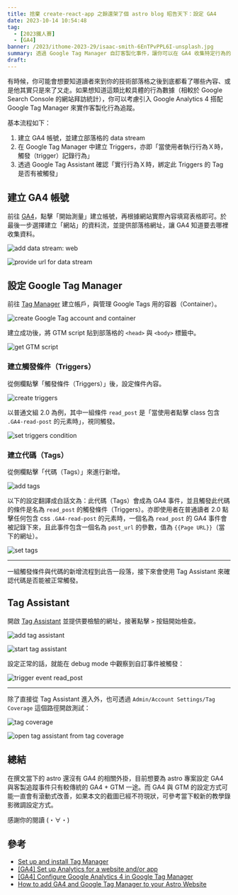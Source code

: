 ```yaml
---
title: 捨棄 create-react-app 之餘還架了個 astro blog 昭告天下：設定 GA4
date: 2023-10-14 10:54:48
tag:
  - [2023鐵人賽]
  - [GA4]
banner: /2023/ithome-2023-29/isaac-smith-6EnTPvPPL6I-unsplash.jpg
summary: 透過 Google Tag Manager 自訂客製化事件，讓你可以在 GA4 收集特定行為的數據
draft:
---
```


有時候，你可能會想要知道讀者來到你的技術部落格之後到底都看了哪些內容、或是他其實只是來了又走。如果想知道這類比較具體的行為數據（相較於 Google Search Console 的網站拜訪統計），你可以考慮引入 Google Analytics 4 搭配 Google Tag Manager 來實作客製化行為追蹤。

基本流程如下：

1. 建立 GA4 帳號，並建立部落格的 data stream
2. 在 Google Tag Manager 中建立 Triggers，亦即「當使用者執行行為Ｘ時，觸發（trigger）記錄行為」
3. 透過 Google Tag Assistant 確認「實行行為Ｘ時，綁定此 Triggers 的 Tag 是否有被觸發」

## 建立 GA4 帳號

前往 [GA4](https://analytics.google.com/)，點擊「開始測量」建立帳號，再根據網站實際內容填寫表格即可。於最後一步選擇建立「網站」的資料流，並提供部落格網址，讓 GA4 知道要去哪裡收集資料。

![add data stream: web](/2023/ithome-2023-29/add_data_stream_1.png)

![provide url for data stream](/2023/ithome-2023-29/add_data_stream_2.png)

## 設定 Google Tag Manager

前往 [Tag Manager](https://tagmanager.google.com/) 建立帳戶，與管理 Google Tags 用的容器（Container）。

![create Google Tag account and container](/2023/ithome-2023-29/create_container.png)

建立成功後，將 GTM script 貼到部落格的 `<head>` 與 `<body>` 標籤中。

![get GTM script](/2023/ithome-2023-29/gtm_snippet.png)

### 建立觸發條件（Triggers）

從側欄點擊「觸發條件（Triggers）」後，設定條件內容。

![create triggers](/2023/ithome-2023-29/add_triggers.png)

以普通文組 2.0 為例，其中一組條件 `read_post` 是「當使用者點擊 class 包含 `.GA4-read-post` 的元素時」，視同觸發。

![set triggers condition](/2023/ithome-2023-29/set_triggers_condition.png)

### 建立代碼（Tags）

從側欄點擊「代碼（Tags）」來進行新增。

![add tags](/2023/ithome-2023-29/add_tag.png)

以下的設定翻譯成白話文為：此代碼（Tags）會成為 GA4 事件，並且觸發此代碼的條件是名為 `read_post` 的觸發條件（Triggers）。亦即使用者在普通讀者 2.0 點擊任何包含 css `.GA4-read-post` 的元素時，一個名為 `read_post` 的 GA4 事件會被記錄下來，且此事件包含一個名為 `post_url` 的參數，值為 `{{Page URL}}`（當下的網址）。

![set tags](/2023/ithome-2023-29/set_tag.png)

---

一組觸發條件與代碼的新增流程到此告一段落，接下來會使用 Tag Assistant 來確認代碼是否能被正常觸發。

## Tag Assistant

開啟 [Tag Assistant](https://tagassistant.google.com/) 並提供要檢驗的網址，接著點擊 `>` 按鈕開始檢查。

![add tag assistant](/2023/ithome-2023-29/add_tag_assistant.png)

![start tag assistant](/2023/ithome-2023-29/start_tag_assistant.png)

設定正常的話，就能在 debug mode 中觀察到自訂事件被觸發：

![trigger event read_post](/2023/ithome-2023-29/event_read_post.png)

---

除了直接從 Tag Assistant 進入外，也可透過 `Admin/Account Settings/Tag Coverage` 這個路徑開啟測試：

![tag coverage](/2023/ithome-2023-29/admin_tag_coverage.png)

![open tag assistant from tag coverage](/2023/ithome-2023-29/tag_assistant_in_tag_coverage.png)

## 總結

在撰文當下的 astro 還沒有 GA4 的相關外掛，目前想要為 astro 專案設定 GA4 與客製追蹤事件只有較傳統的 GA4 + GTM 一途。而 GA4 與 GTM 的設定方式可能一直會有滾動式改善，如果本文的截圖已經不符現狀，可參考當下較新的教學錄影微調設定方式。

感謝你的閱讀 (・∀・)

## 參考

- [Set up and install Tag Manager](https://support.google.com/tagmanager/answer/6103696)
- [[GA4] Set up Analytics for a website and/or app](https://support.google.com/analytics/answer/9304153)
- [[GA4] Configure Google Analytics 4 in Google Tag Manager](https://support.google.com/tagmanager/answer/9442095)
- [How to add GA4 and Google Tag Manager to your Astro Website](https://webreaper.dev/posts/astro-google-tag-manager-ga4/)
